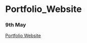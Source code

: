 # Portfolio_Website

### 9th May

[Portfolio Website](file:///Users/conorwilliam/Desktop/Portfolio_Website/index.html)


